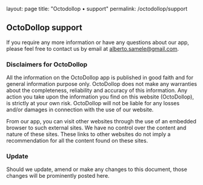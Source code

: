 layout: page
title: "Octodollop • support"
permalink: /octodollop/support

## OctoDollop support

If you require any more information or have any questions about our app, please feel free to contact us by email at alberto.samele@gmail.com.

### Disclaimers for OctoDollop

All the information on the OctoDollop app is published in good faith and for general information purpose only. OctoDollop does not make any warranties about the completeness, reliability and accuracy of this information. Any action you take upon the information you find on this website (OctoDollop), is strictly at your own risk. OctoDollop will not be liable for any losses and/or damages in connection with the use of our website.

From our app, you can visit other websites through the use of an embedded browser to such external sites. We have no control over the content and nature of these sites. These links to other websites do not imply a recommendation for all the content found on these sites.

### Update

Should we update, amend or make any changes to this document, those changes will be prominently posted here.
